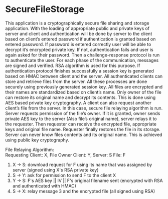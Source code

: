 # SecureFileStorage
This application is a cryptographically secure file sharing and storage application. With the loading of appropriate public and private keys of server and client and authentication will be done by server to the client based on client’s entered password if authentication is granted based on entered password. If password is entered correctly user will be able to decrypt it’s encrypted private key. If not, authentication fails and user is again asked for their password. Then a challenge-response protocol is run to authenticate the user. For each phase of the communication, messages are signed and verified. RSA algorithm is used for this purpose. If authentication protocol finishes successfully a session key is generated based on HMAC between client and the server. 
	 All authenticated clients can store and retrieve files from the server. All these processes are done securely using previously generated session key. All files are encrypted and their names are standardized based on client’s name. Only owner of the file can restore its original name and decrypt its contents. This is done using AES based private key cryptography. A client can also request another client’s file from the server. In this case, secure file relaying algorithm is run. Server requests permission of the file’s owner. If it is granted, owner sends private AES key to the server (Also file’s original name), server relays it to the requester. Then requester can receive the encrypted file, appropriate keys and original file name. Requester finally restores the file in its storage. Server can never know files contents and its original name. This is achieved using public key cryptography.

File Relaying Algorithm:	 
Requesting Client: X, File Owner Client: Y, Server: S File: F

1. X -> S: download request for F using its name that was assigned by server (signed 
using X's RSA private key)
1. S -> Y: ask for permission to send F to the client X
1. Y -> S: F's AES key || IV || F's original filename sent (encrypted with RSA and 
authenticated with HMAC)
1. S -> X: relay message 3 and the encrypted file (all signed using RSA)

